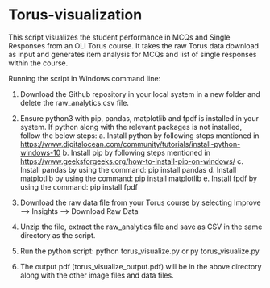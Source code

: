 # Torus-visualization

This script visualizes the student performance in MCQs and Single Responses from an OLI Torus course. It takes the raw Torus data download as input and generates item analysis for MCQs and list of single responses within the course.

Running the script in Windows command line: 
1. Download the Github repository in your local system in a new folder and delete the raw_analytics.csv file. 

2. Ensure python3 with pip, pandas, matplotlib and fpdf is installed in your system. If python along with the relevant packages is not installed, follow the below steps: 
a. Install python by following steps mentioned in https://www.digitalocean.com/community/tutorials/install-python-windows-10 
b. Install pip by following steps mentioned in https://www.geeksforgeeks.org/how-to-install-pip-on-windows/ 
c. Install pandas by using the command: pip install pandas
d. Install matplotlib by using the command: pip install matplotlib
e. Install fpdf by using the command: pip install fpdf

2. Download the raw data file from your Torus course by selecting Improve --> Insights --> Download Raw Data

3. Unzip the file, extract the raw_analytics file and save as CSV in the same directory as the script. 

4. Run the python script: python torus_visualize.py 
or py torus_visualize.py

5. The output pdf (torus_visualize_output.pdf) will be in the above directory along with the other image files and data files. 


